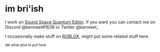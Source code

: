 # im bri'ish

  I work on [Sound Space Quantum Editor](https://github.com/David20122/Sound-Space-Quantum-Editor/).
  If you want you can contact me on Discord @kermeet#1638 or Twitter @kermeet_

  I occasionally make stuff on [ROBLOX](https://roblox.com/users/115208167), might put some related stuff here.

<sub>idk what else to put here</sub>
